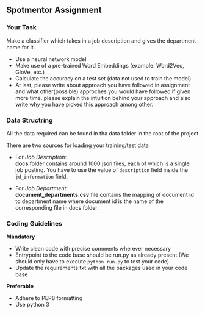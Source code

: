 ## Spotmentor Assignment

### Your Task

Make a classifier which takes in a job description and gives the department name for it.

*   Use a neural network model
*   Make use of a pre-trained Word Embeddings (example: Word2Vec, GloVe, etc.)
*   Calculate the accuracy on a test set (data not used to train the model)
*   At last, please write about approach you have followed in assignment and what other(possible) approches you would have followed if given more time. please explain the intuition behind your approach and also write why you have picked this approach among other.


### Data Structring

All the data required can be found in tha data folder in the root of the project

There are two sources for loading your training/test data

*   For *Job Description*:  
   **docs** folder contains around 1000 json files, each of which is a single job posting. You have to use the value of `description` field inside the `jd_information` field.

*   For *Job Department*:  
   **document_departments.csv** file contains the mapping of document id to department name where document id is the name of the corresponding file in docs folder.

### Coding Guidelines

**Mandatory**

*   Write clean code with precise comments wherever necessary
*   Entrypoint to the code base should be run.py as already present (We should only have to execute `python run.py` to test your code)
*   Update the requirements.txt with all the packages used in your code base

**Preferable**

*   Adhere to PEP8 formatting
*   Use python 3
